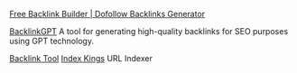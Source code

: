 
[Free Backlink Builder | Dofollow Backlinks Generator](http://www.freebacklinkbuilder.net/)

[BacklinkGPT](https://www.backlinkgpt.com/)
A tool for generating high-quality backlinks for SEO purposes using GPT technology.

[Backlink Tool](https://backlinktool.io/)
[Index Kings](http://www.indexkings.com/)
URL Indexer
